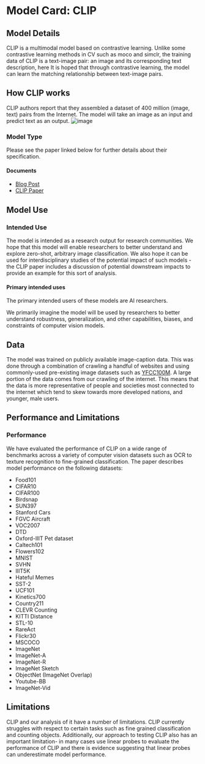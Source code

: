 # Model Card: CLIP


## Model Details

CLIP is a multimodal model based on contrastive learning. Unlike some contrastive learning methods in CV such as moco and simclr, the training data of CLIP is a text-image pair: an image and its corresponding text description, here It is hoped that through contrastive learning, the model can learn the matching relationship between text-image pairs.
## How CLIP works


CLIP authors report that they assembled a dataset of 400 million (image, text) pairs from the Internet. The model will take an image as an input and predict text as an output.
![image](https://user-images.githubusercontent.com/105193758/208596230-178da618-adfe-44ae-8ff6-b16c8b18efce.png)

### Model Type

Please see the paper linked below for further details about their specification.

#### Documents

- [Blog Post](https://openai.com/blog/clip/)
- [CLIP Paper](https://arxiv.org/abs/2103.00020)



## Model Use

### Intended Use

The model is intended as a research output for research communities. We hope that this model will enable researchers to better understand and explore zero-shot, arbitrary image classification. We also hope it can be used for interdisciplinary studies of the potential impact of such models - the CLIP paper includes a discussion of potential downstream impacts to provide an example for this sort of analysis.

#### Primary intended uses

The primary intended users of these models are AI researchers.

We primarily imagine the model will be used by researchers to better understand robustness, generalization, and other capabilities, biases, and constraints of computer vision models.


## Data

The model was trained on publicly available image-caption data. This was done through a combination of crawling a handful of websites and using commonly-used pre-existing image datasets such as [YFCC100M](http://projects.dfki.uni-kl.de/yfcc100m/). A large portion of the data comes from our crawling of the internet. This means that the data is more representative of people and societies most connected to the internet which tend to skew towards more developed nations, and younger, male users.



## Performance and Limitations

### Performance

We have evaluated the performance of CLIP on a wide range of benchmarks across a variety of computer vision datasets such as OCR to texture recognition to fine-grained classification. The paper describes model performance on the following datasets:

- Food101
- CIFAR10   
- CIFAR100   
- Birdsnap
- SUN397
- Stanford Cars
- FGVC Aircraft
- VOC2007
- DTD
- Oxford-IIIT Pet dataset
- Caltech101
- Flowers102
- MNIST   
- SVHN 
- IIIT5K   
- Hateful Memes   
- SST-2
- UCF101
- Kinetics700
- Country211
- CLEVR Counting
- KITTI Distance
- STL-10
- RareAct
- Flickr30
- MSCOCO
- ImageNet
- ImageNet-A
- ImageNet-R
- ImageNet Sketch
- ObjectNet (ImageNet Overlap)
- Youtube-BB
- ImageNet-Vid

## Limitations

CLIP and our analysis of it have a number of limitations.
CLIP currently struggles with respect to certain tasks such as fine grained classification and counting objects.
 Additionally, our approach to testing CLIP also has an important limitation- in many cases use linear probes to evaluate the performance of CLIP and there is evidence suggesting that linear probes can underestimate model performance.
